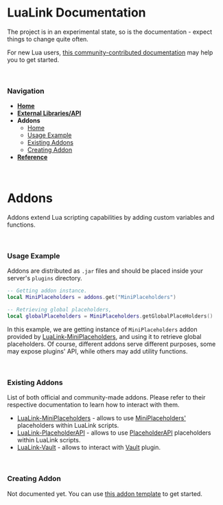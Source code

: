 # LuaLink Documentation
The project is in an experimental state, so is the documentation - expect things to change quite often.

For new Lua users, [this community-contributed documentation](https://devdocs.io/lua~5.2-language/) may help you to get started.

<br />

### Navigation
- **[Home](home.md#navigation)**
- **[External Libraries/API](external_libraries.md#navigation)**
- **Addons**
  - [Home](#addons)
  - [Usage Example](#usage-example)
  - [Existing Addons](#existing-addons)
  - [Creating Addon](#creating-addon)
- **[Reference](reference.md#navigation)**

<br />

# Addons
Addons extend Lua scripting capabilities by adding custom variables and functions.

<br />

### Usage Example
Addons are distributed as `.jar` files and should be placed inside your server's `plugins` directory.
```lua
-- Getting addon instance.
local MiniPlaceholders = addons.get("MiniPlaceholders")

-- Retrieving global placeholders,
local globalPlaceholders = MiniPlaceholders.getGlobalPlaceHolders()
```
In this example, we are getting instance of `MiniPlaceholders` addon provided by [LuaLink-MiniPlaceholders](https://github.com/LuaLink/LuaLink-MiniPlaceholders), and using it to retrieve global placeholders. Of course, different addons serve different purposes, some may expose plugins' API, while others may add utility functions.

<br />


### Existing Addons
List of both official and community-made addons. Please refer to their respective documentation to learn how to interact with them.
- [LuaLink-MiniPlaceholders](https://github.com/LuaLink/LuaLink-MiniPlaceholders) - allows to use [MiniPlaceholders'](https://github.com/MiniPlaceholders/MiniPlaceholders) placeholders within LuaLink scripts.
- [LuaLink-PlaceholderAPI](https://github.com/Grabsky/LuaLink-PlaceholderAPI) - allows to use [PlaceholderAPI](https://github.com/PlaceholderAPI/PlaceholderAPI) placeholders within LuaLink scripts.
- [LuaLink-Vault](https://github.com/LuaLink/LuaLink-Vault) - allows to interact with [Vault](https://github.com/milkbowl/Vault) plugin.

<br />

### Creating Addon
Not documented yet. You can use [this addon template](https://github.com/LuaLink/LuaLink-ExampleAddon) to get started.